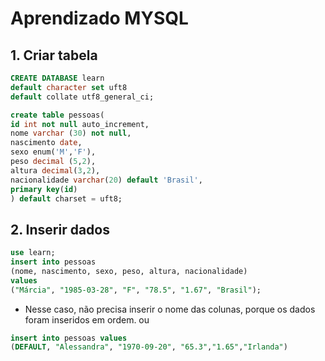 # Aprendizado MYSQL

## 1. Criar tabela
```sql
CREATE DATABASE learn
default character set uft8
default collate utf8_general_ci;

create table pessoas(
id int not null auto_increment,
nome varchar (30) not null,
nascimento date,
sexo enum('M','F'),
peso decimal (5,2),
altura decimal(3,2),
nacionalidade varchar(20) default 'Brasil',
primary key(id)
) default charset = uft8;
```

## 2. Inserir dados

```sql
use learn;
insert into pessoas 
(nome, nascimento, sexo, peso, altura, nacionalidade) 
values
("Márcia", "1985-03-28", "F", "78.5", "1.67", "Brasil");
```

- Nesse caso, não precisa inserir o nome das colunas, porque os dados foram inseridos em ordem.
ou
```sql
insert into pessoas values
(DEFAULT, "Alessandra", "1970-09-20", "65.3","1.65","Irlanda")
```
